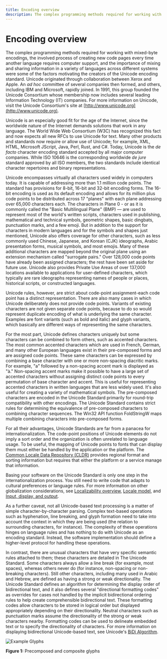 ```yaml
---
title: Encoding overview
description: The complex programming methods required for working with mixed-byte encodings, the involved process of creating new code pages every time another language requires computer support, and the importance of mixing and sharing information in a variety of languages across different systems were some of the factors motivating the creators of the Unicode encoding standard.
---
```


# Encoding overview

The complex programming methods required for working with mixed-byte encodings, the involved process of creating new code pages every time another language requires computer support, and the importance of mixing and sharing information in a variety of languages across different systems were some of the factors motivating the creators of the Unicode encoding standard.
Unicode originated through collaboration between Xerox and Apple.
An *ad hoc* committee of several companies then formed, and others, including IBM and Microsoft, rapidly joined.
In 1991, this group founded the Unicode Consortium whose membership now includes several leading Information Technology (IT) companies.
For more information on Unicode, visit the Unicode Consortium's site at [http://www.unicode.org](http://www.unicode.org).

Unicode is an especially good fit for the age of the Internet, since the worldwide nature of the Internet demands solutions that work in any language.
The World Wide Web Consortium (W3C) has recognized this fact and now expects all new RFCs to use Unicode for text.
Many other products and standards now require or allow use of Unicode; for example, XML, HTML, Microsoft JScript, Java, Perl, Rust, and C#.
Today, Unicode is the *de facto* character encoding standard accepted by all major computer companies.
While ISO 10646 is the corresponding worldwide *de jure* standard approved by all ISO members, the two standards include identical character repertoires and binary representations.

Unicode encompasses virtually all characters used widely in computers today.
It is capable of addressing more than 1.1 million code points.
The standard has provisions for 8-bit, 16-bit and 32-bit encoding forms.
The 16-bit encoding is used as its default encoding and allows for its million plus code points to be distributed across 17 "planes" with each plane addressing over 65,000 characters each.
The characters in Plane 0 - or as it is commonly called the "Basic Multilingual Plane" (BMP) — are used to represent most of the world's written scripts, characters used in publishing, mathematical and technical symbols, geometric shapes, basic dingbats, punctuation marks, and a few emoji.
But in addition to the support for characters in modern languages and for the symbols and shapes just mentioned, Unicode also offers coverage for other characters, such as less commonly used Chinese, Japanese, and Korean (CJK) ideographs, Arabic presentation forms, musical symbols, and most emojis.
Many of these additional characters are mapped beyond the original plane using an extension mechanism called "surrogate pairs."
Over 128,000 code points have already been assigned characters; the rest have been set aside for future use.
Unicode also provides Private Use Areas of over 137,000 locations available to applications for user-defined characters, which typically are rare ideographs representing names of people or places, historical scripts, or constructed languages.

Unicode rules, however, are strict about code-point assignment-each code point has a distinct representation.
There are also many cases in which Unicode deliberately does not provide code points.
Variants of existing characters are not given separate code points, because to do so would represent duplicate encoding of what is underlying the same character.
Examples are font variants (such as bold and italic) and glyph variants, which basically are different ways of representing the same characters.

For the most part, Unicode defines characters uniquely but some characters can be combined to form others, such as accented characters.
The most common accented characters which are used in French, German, and many other European languages exist in their pre-composed forms and are assigned code points.
These same characters can be expressed by combining a base character with one or more non-spacing diacritic marks.
For example, "a" followed by a non-spacing accent mark is displayed as "à."
Non-spacing accent marks make it possible to have a large set of accented characters without assigning distinct code points to every permutation of base character and accent.
This is useful for representing accented characters in written languages that are less widely used.
It's also useful for creating a variety of mathematical symbols.
The pre-composed characters are encoded in the Unicode Standard primarily for round-trip compatibility with other encodings.
The Unicode Standard contains strict rules for determining the equivalence of pre-composed characters to combining character sequences.
The Win32 API function FoldStringW maps multiple combining characters into pre-composed forms.

For all their advantages, Unicode Standards are far from a panacea for internationalization.
The code-point positions of Unicode elements do not imply a sort order and the organization is often unrelated to language usage.
To be useful, the mapping of Unicode points to fonts that can display them must either be handled by the application or the platform.
The [Common Locale Data Repository (CLDR)](http://cldr.unicode.org/) provides regional format and sorting information but requires that either the platform or a service manage that information.

Basing your software on the Unicode Standard is only one step in the internationalization process.
You still need to write code that adapts to cultural preferences or language rules.
For more information on other globalization considerations, see [Localizability overview](../localizability/overview.md "Localizability Overview"),
[Locale model](../locale/locale-model.md "Locale model"), and
[Input, display, and output](../input/text-input.md "Input, Display, and Output").

As a further caveat, not all Unicode-based text processing is a matter of simple character-by-character parsing.
Complex text-based operations such as hyphenation, line breaking, and glyph formation need to take into account the context in which they are being used (the relation to surrounding characters, for instance).
The complexity of these operations hinges on language rules and has nothing to do with Unicode as an encoding standard.
Instead, the software implementation should define a higher-level protocol for handling these operations.

In contrast, there are unusual characters that have very specific semantic rules attached to them; these characters are detailed in The Unicode Standard.
Some characters always allow a line break (for example, most spaces), whereas others never do (for instance, non-spacing or non-breaking characters).
Still other characters, including many used in Arabic and Hebrew, are defined as having a strong or weak directionality.
The Unicode Standard defines an algorithm for determining the display order of bidirectional text, and it also defines several "directional formatting codes" as overrides for cases not handled by the implicit bidirectional ordering rules to help create comprehensible bidirectional text.
These formatting codes allow characters to be stored in logical order but displayed appropriately depending on their directionality.
Neutral characters such as punctuation marks assume the directionality of the strong or weak characters nearby.
Formatting codes can be used to delineate embedded text or to specify the directionality of characters.
For more information on displaying bidirectional Unicode-based text, see Unicode's [BiDi Algorithm](http://unicode.org/reports/tr9/).

![Example Glyphs](./images/Example_Glyphs.png "Example Glyphs")

**Figure 1:** Precomposed and composite glyphs
